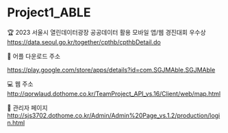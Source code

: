 # Project1_ABLE

🏆 2023 서울시 열린데이터광장 공공데이터 활용 모바일 앱/웹 경진대회 우수상
https://data.seoul.go.kr/together/cpthb/cpthbDetail.do

📲 어플 다운로드 주소

https://play.google.com/store/apps/details?id=com.SGJMAble.SGJMAble

💻 웹 주소
http://qorwlaud.dothome.co.kr/TeamProject_API_vs.16/Client/web/map.html

📌 관리자 페이지
http://sjs3702.dothome.co.kr/Admin/Admin%20Page_vs.1.2/production/login.html
